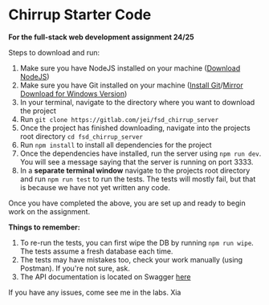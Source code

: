 # Chirrup Starter Code

**For the full-stack web development assignment 24/25**

Steps to download and run:
1. Make sure you have NodeJS installed on your machine ([Download NodeJS](https://nodejs.org/en/download/))
2. Make sure you have Git installed on your machine ([Install Git](https://git-scm.com/book/en/v2/Getting-Started-Installing-Git)/[Mirror Download for Windows Version](https://gitlab.com/jei/se-software-pool/-/tree/main/Git%202.45.2))
2. In your terminal, navigate to the directory where you want to download the project
3. Run `git clone https://gitlab.com/jei/fsd_chirrup_server`
4. Once the project has finished downloading, navigate into the projects root directory `cd fsd_chirrup_server`
5. Run `npm install` to install all dependencies for the project
6. Once the dependencies have installed, run the server using `npm run dev`. You will see a message saying that the server is running on port 3333.
7. In a **separate terminal window** navigate to the projects root directory and run `npm run test` to run the tests. The tests will mostly fail, but that is because we have not yet written any code.

Once you have completed the above, you are set up and ready to begin work on the assignment.

**Things to remember:**
1. To re-run the tests, you can first wipe the DB by running `npm run wipe`. The tests assume a fresh database each time.
2. The tests may have mistakes too, check your work manually (using Postman). If you're not sure, ask.
3. The API documentation is located on Swagger [here](https://app.swaggerhub.com/apis/XCUI/Chirrup/1.0.0)

If you have any issues, come see me in the labs.
Xia